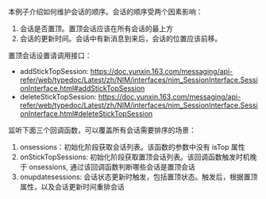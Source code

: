 本例子介绍如何维护会话的顺序。会话的顺序受两个因素影响：

1. 会话是否置顶。置顶会话应该在所有会话的最上方
2. 会话的更新时间。会话中有新消息到来后，会话的位置应该前移。

置顶会话设置请调用接口：

- addStickTopSession: https://doc.yunxin.163.com/messaging/api-refer/web/typedoc/Latest/zh/NIM/interfaces/nim_SessionInterface.SessionInterface.html#addStickTopSession
- deleteStickTopSession: https://doc.yunxin.163.com/messaging/api-refer/web/typedoc/Latest/zh/NIM/interfaces/nim_SessionInterface.SessionInterface.html#deleteStickTopSession

监听下面三个回调函数，可以覆盖所有会话需要排序的场景：

1. onsessions：初始化阶段获取会话列表。该函数的参数中没有 isTop 属性
2. onStickTopSessions: 初始化阶段获取置顶会话列表。该回调函数触发时机晚于 onsessions, 通过该回调函数判断哪些会话是置顶会话
3. onupdatesessions: 会话状态更新时触发，包括置顶状态。触发后，根据置顶属性，以及会话更新时间重排会话
